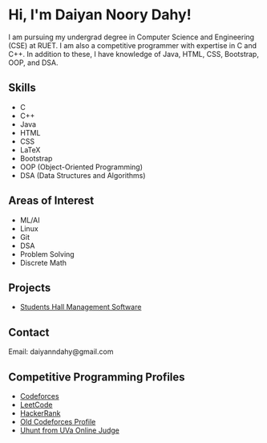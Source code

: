 <!DOCTYPE html>
<html lang="en">
<head>
    <meta charset="UTF-8">
    <meta name="viewport" content="width=device-width, initial-scale=1.0">
    
</head>
<body>

<h1>Hi, I'm Daiyan Noory Dahy!</h1>
<p>
    I am pursuing my undergrad degree in Computer Science and Engineering (CSE) at RUET.
    I am also a competitive programmer with expertise in C and C++. 
    In addition to these, I have knowledge of Java, HTML, CSS, Bootstrap, OOP, and DSA.
</p>

<h2>Skills</h2>
<ul>
    <li>C</li>
    <li>C++</li>
    <li>Java</li>
    <li>HTML</li>
    <li>CSS</li>
    <li>LaTeX</li>
    <li>Bootstrap</li>
    <li>OOP (Object-Oriented Programming)</li>
    <li>DSA (Data Structures and Algorithms)</li>
</ul>

<h2>Areas of Interest</h2>
<ul>
    <li>ML/AI</li>
    <li>Linux</li>
    <li>Git</li>
    <li>DSA</li>
    <li>Problem Solving</li>
    <li>Discrete Math</li>
</ul>

<h2>Projects</h2>
<ul>
    <li><a href="https://github.com/DaiyanNDahy/CSE2100" target="_blank">Students Hall Management Software</a></li>
</ul>

<h2>Contact</h2>
<p>Email: daiyanndahy@gmail.com</p>

<h2>Competitive Programming Profiles</h2>
<ul>
    <li><a href="https://codeforces.com/profile/shadaBhai2.0" target="_blank">Codeforces</a></li>
    <li><a href="https://leetcode.com/u/daiyanndahy/" target="_blank">LeetCode</a></li>
    <li><a href="https://www.hackerrank.com/profile/daiyanndahy" target="_blank">HackerRank</a></li>
    <li><a href="https://codeforces.com/profile/shadaBhai" target="_blank">Old Codeforces Profile</a></li>
    <li><a href="https://uhunt.onlinejudge.org/id/893973" target="_blank">Uhunt from UVa Online Judge</a></li>
</ul>

</body>
</html>
